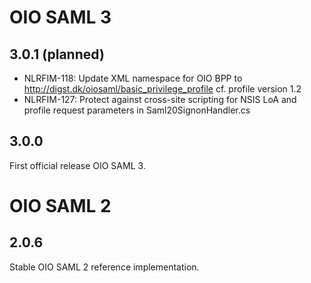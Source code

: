 # OIO SAML 3

## 3.0.1 (planned)
- NLRFIM-118: Update XML namespace for OIO BPP to http://digst.dk/oiosaml/basic_privilege_profile cf. profile version 1.2
- NLRFIM-127: Protect against cross-site scripting for NSIS LoA and profile request parameters in Saml20SignonHandler.cs

## 3.0.0
First official release OIO SAML 3.

# OIO SAML 2

## 2.0.6
Stable OIO SAML 2 reference implementation.